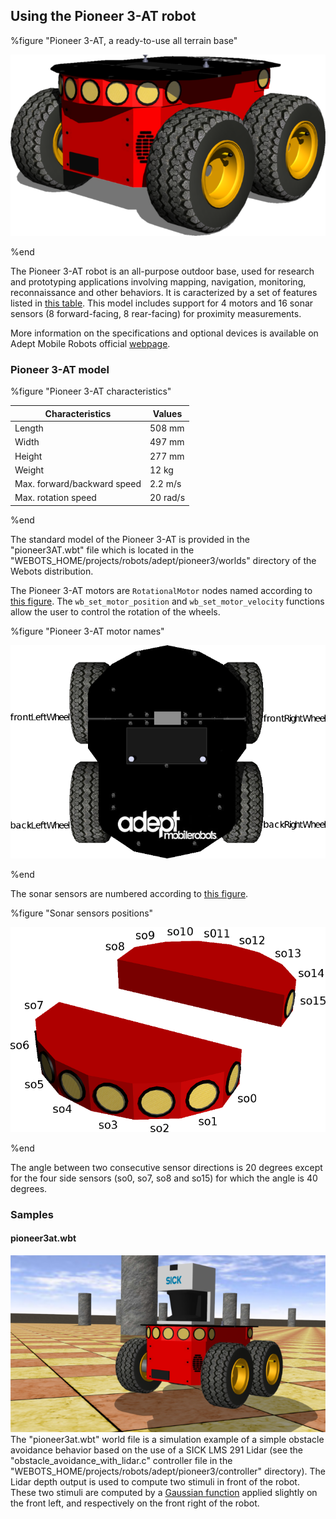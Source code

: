 ## Using the Pioneer 3-AT robot

%figure "Pioneer 3-AT, a ready-to-use all terrain base"

![pioneer3at_real.png](images/pioneer3at.png)

%end

The Pioneer 3-AT robot is an all-purpose outdoor base, used for research and prototyping applications involving mapping, navigation, monitoring, reconnaissance and other behaviors.
It is caracterized by a set of features listed in [this table](#pioneer-3-at-characteristics).
This model includes support for 4 motors and 16 sonar sensors (8 forward-facing, 8 rear-facing) for proximity measurements.

More information on the specifications and optional devices is available on Adept Mobile Robots official [webpage](http://www.mobilerobots.com/ResearchRobots/ResearchRobots/P3AT.aspx).

### Pioneer 3-AT model

%figure "Pioneer 3-AT characteristics"

| Characteristics             | Values       |
| --------------------------- | ------------ |
| Length                      | 508 mm       |
| Width                       | 497 mm       |
| Height                      | 277 mm       |
| Weight                      | 12 kg        |
| Max. forward/backward speed | 2.2 m/s      |
| Max. rotation speed         | 20 rad/s     |

%end

The standard model of the Pioneer 3-AT is provided in the "pioneer3AT.wbt" file which is located in the "WEBOTS\_HOME/projects/robots/adept/pioneer3/worlds" directory of the Webots distribution.

The Pioneer 3-AT motors are `RotationalMotor` nodes named according to [this figure](#pioneer-3-at-motor-names).
The `wb_set_motor_position` and `wb_set_motor_velocity` functions allow the user to control the rotation of the wheels.

%figure "Pioneer 3-AT motor names"

![pioneer3at_wheels.png](images/pioneer3at_wheels.png)

%end

The sonar sensors are numbered according to [this figure](#sonar-sensors-positions).

%figure "Sonar sensors positions"

![pioneer3at_sonars.png](images/pioneer3at_sonars.png)

%end

The angle between two consecutive sensor directions is 20 degrees except for the four side sensors (so0, so7, so8 and so15) for which the angle is 40 degrees.

### Samples

#### pioneer3at.wbt

![pioneer3at_avoidance.png](images/pioneer3at_avoidance.png) The "pioneer3at.wbt" world file is a simulation example of a simple obstacle avoidance behavior based on the use of a SICK LMS 291 Lidar (see the "obstacle\_avoidance\_with\_lidar.c" controller file in the "WEBOTS\_HOME/projects/robots/adept/pioneer3/controller" directory).
The Lidar depth output is used to compute two stimuli in front of the robot.
These two stimuli are computed by a [Gaussian function](https://en.wikipedia.org/wiki/Gaussian_function) applied slightly on the front left, and respectively on the front right of the robot.
